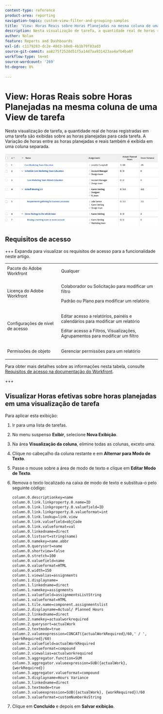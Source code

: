 ```yaml
---
content-type: reference
product-area: reporting
navigation-topic: custom-view-filter-and-grouping-samples
title: 'View: Horas Reais sobre Horas Planejadas na mesma coluna de uma View de tarefa'
description: Nesta visualização de tarefa, a quantidade real de horas registradas em uma tarefa são exibidas sobre as horas planejadas para cada tarefa. A Variação de horas entre as horas planejadas e reais também é exibida em uma coluna separada.
author: Nolan
feature: Reports and Dashboards
exl-id: c1179283-dc2e-40d3-b8e0-4b1b79f83ad3
source-git-commit: aa8275f252dd51f5a14d7aa931423aa4afb4ba8f
workflow-type: tm+mt
source-wordcount: '269'
ht-degree: 0%

---
```


# View: Horas Reais sobre Horas Planejadas na mesma coluna de uma View de tarefa

Nesta visualização de tarefa, a quantidade real de horas registradas em uma tarefa são exibidas sobre as horas planejadas para cada tarefa. A Variação de horas entre as horas planejadas e reais também é exibida em uma coluna separada.

![real_vs_planejado_em_tarefa_relatório.png](assets/actual-vs-planned-in-task-report-350x58.png)

## Requisitos de acesso

<!--Audited: 10/2024-->

+++ Expanda para visualizar os requisitos de acesso para a funcionalidade neste artigo. 

<table style="table-layout:auto"> 
 <col> 
 <col> 
 <tbody> 
  <tr> 
   <td role="rowheader">Pacote do Adobe Workfront</td> 
   <td> <p>Qualquer</p> </td> 
  </tr> 
  <tr> 
   <td role="rowheader">Licença do Adobe Workfront</td> 
   <td> 
   <p>Colaborador ou Solicitação para modificar um filtro </p>
   <p>Padrão ou Plano para modificar um relatório</p>
  </tr> 
  <tr> 
   <td role="rowheader">Configurações de nível de acesso</td> 
   <td> <p>Editar acesso a relatórios, painéis e calendários para modificar um relatório</p> <p>Editar acesso a Filtros, Visualizações, Agrupamentos para modificar um filtro</p> </td> 
  </tr> 
  <tr> 
   <td role="rowheader">Permissões de objeto</td> 
   <td> <p>Gerenciar permissões para um relatório</p>  </td> 
  </tr> 
 </tbody> 
</table>

Para obter mais detalhes sobre as informações nesta tabela, consulte [Requisitos de acesso na documentação do Workfront](/help/quicksilver/administration-and-setup/add-users/access-levels-and-object-permissions/access-level-requirements-in-documentation.md).

+++

## Visualizar Horas efetivas sobre horas planejadas em uma visualização de tarefa

Para aplicar esta exibição:

1. Ir para uma lista de tarefas.
1. No menu suspenso **Exibir**, selecione **Nova Exibição**.
1. Na área **Visualização da coluna**, elimine todas as colunas, exceto uma.
1. Clique no cabeçalho da coluna restante e em **Alternar para Modo de Texto**.
1. Passe o mouse sobre a área de modo de texto e clique em **Editar Modo de Texto**.
1. Remova o texto localizado na caixa de modo de texto e substitua-o pelo seguinte código:

   ```
   column.0.descriptionkey=name
   column.0.link.linkproperty.0.name=ID
   column.0.link.linkproperty.0.valuefield=ID
   column.0.link.linkproperty.0.valueformat=int
   column.0.link.lookup=link.view
   column.0.link.valuefield=objCode
   column.0.link.valueformat=val
   column.0.linkedname=direct
   column.0.listsort=string(name)
   column.0.namekey=name.abbr
   column.0.querysort=name
   column.0.shortview=false
   column.0.stretch=100
   column.0.valuefield=name
   column.0.valueformat=HTML
   column.0.width=150
   column.1.viewalias=assignments
   column.1.displayname=
   column.1.linkedname=direct
   column.1.namekey=assignments
   column.1.valuefield=assignmentsListString
   column.1.valueformat=HTML
   column.1.tile.name=component.assignmentslist
   column.2.displayname=Actual/ Planned Hours
   column.2.linkedname=direct
   column.2.namekey=actualworkrequired
   column.2.querysort=actualWork
   column.2.textmode=true
   column.2.valueexpression=CONCAT({actualWorkRequired}/60,' / ',{workRequired}/60)
   column.2.valuefield=actualWorkRequired
   column.2.valueformat=compound
   column.2.viewalias=actualworkrequired
   column.3.aggregator.function=SUM
   column.3.aggregator.valueexpression=SUB({actualWork}, {workRequired})
   column.3.aggregator.valueformat=compound
   column.3.displayname=Hours Variance
   column.3.linkedname=direct
   column.3.textmode=true
   column.3.valueexpression=SUB({actualWork}, {workRequired})/60
   column.3.valueformat=customNumberAsString
   ```

1. Clique em **Concluído** e depois em **Salvar exibição**.
